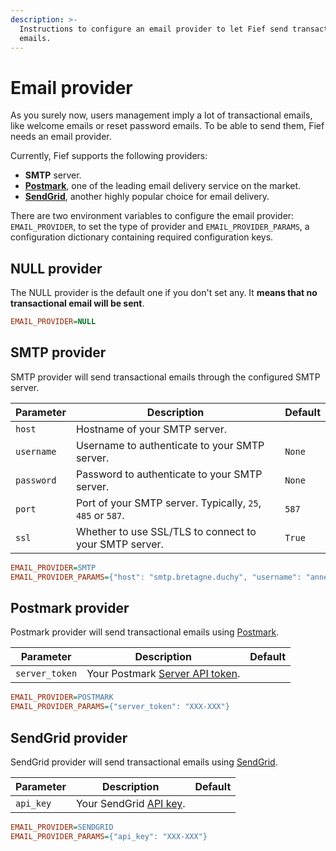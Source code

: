 ```yaml
---
description: >-
  Instructions to configure an email provider to let Fief send transactional
  emails.
---
```


# Email provider

As you surely now, users management imply a lot of transactional emails, like welcome emails or reset password emails. To be able to send them, Fief needs an email provider.

Currently, Fief supports the following providers:

* **SMTP** server.
* **[Postmark](https://postmarkapp.com)**, one of the leading email delivery service on the market.
* **[SendGrid](https://sendgrid.com/)**, another highly popular choice for email delivery.

There are two environment variables to configure the email provider: `EMAIL_PROVIDER`, to set the type of provider and `EMAIL_PROVIDER_PARAMS`, a configuration dictionary containing required configuration keys.

## NULL provider

The NULL provider is the default one if you don't set any. It **means that no transactional email will be sent**.

```ini
EMAIL_PROVIDER=NULL
```

## SMTP provider

SMTP provider will send transactional emails through the configured SMTP server.

| Parameter  | Description                                                | Default |
| ---------- | ---------------------------------------------------------- | ------- |
| `host`     | Hostname of your SMTP server.                              |         |
| `username` | Username to authenticate to your SMTP server.              | `None`  |
| `password` | Password to authenticate to your SMTP server.              | `None`  |
| `port`     | Port of your SMTP server. Typically, `25`, `485` or `587`. | `587`   |
| `ssl`      | Whether to use SSL/TLS to connect to your SMTP server.     | `True`  |

```ini
EMAIL_PROVIDER=SMTP
EMAIL_PROVIDER_PARAMS={"host": "smtp.bretagne.duchy", "username": "anne", "password": "herminetincture"}
```

## Postmark provider

Postmark provider will send transactional emails using [Postmark](https://postmarkapp.com).

| Parameter      | Description                                                                   | Default |
| -------------- | ----------------------------------------------------------------------------- | ------- |
| `server_token` | Your Postmark [Server API token](https://account.postmarkapp.com/api_tokens). |         |

```ini
EMAIL_PROVIDER=POSTMARK
EMAIL_PROVIDER_PARAMS={"server_token": "XXX-XXX"}
```

## SendGrid provider

SendGrid provider will send transactional emails using [SendGrid](https://sendgrid.com/).

| Parameter | Description                                                                          | Default |
| --------- | ------------------------------------------------------------------------------------ | ------- |
| `api_key` | Your SendGrid [API key](https://docs.sendgrid.com/ui/account-and-settings/api-keys). |         |

```ini
EMAIL_PROVIDER=SENDGRID
EMAIL_PROVIDER_PARAMS={"api_key": "XXX-XXX"}
```

